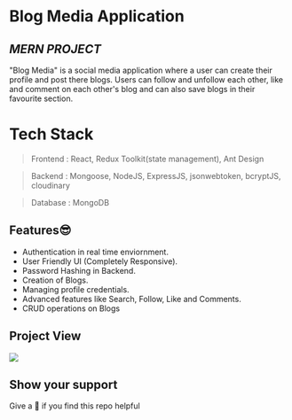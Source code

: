 # Blog Media Application
## _MERN PROJECT_

"Blog Media" is a social media application where a user can create their profile and post there blogs. Users can follow and unfollow each other, like and comment on each other's blog and can also save blogs in their favourite section.

# Tech Stack
> Frontend : React, Redux Toolkit(state management), Ant Design

> Backend : Mongoose, NodeJS, ExpressJS, jsonwebtoken, bcryptJS, cloudinary

> Database : MongoDB

## Features😎

- Authentication in real time enviornment.
- User Friendly UI (Completely Responsive).
- Password Hashing in Backend.
- Creation of Blogs.
- Managing profile credentials.
- Advanced features like Search, Follow, Like and Comments.
- CRUD operations on Blogs

## Project View
<kbd>![](https://res.cloudinary.com/anshumxn09/image/upload/v1681049306/Blog_Media/localhost_3000_profile_p3ufqf.png)</kbd>

## Show your support
Give a 🌟 if you find this repo helpful
